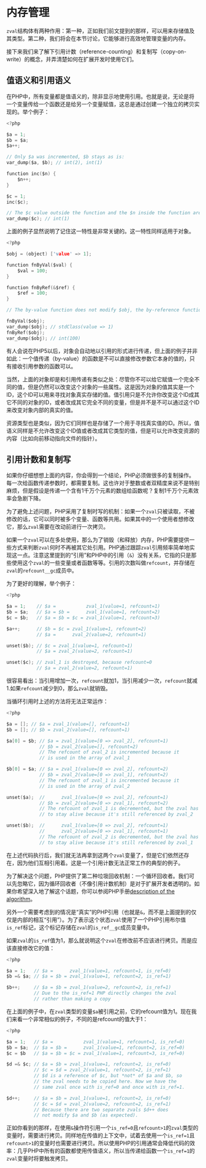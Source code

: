 # 内存管理
`zval`结构体有两种作用：第一种，正如我们前文提到的那样，可以用来存储值及其类型。第二种，我们将会在本节讨论，它能够进行高效地管理变量的内存。

接下来我们来了解下引用计数（reference-counting）和复制写（copy-on-write）的概念，并弄清楚如何在扩展开发时使用它们。

## 值语义和引用语义
在PHP中，所有变量都是值语义的，除非显示地使用引用。也就是说，无论是将一个变量传给一个函数还是给另一个变量赋值，这总是通过创建一个独立的拷贝实现的。举个例子：

```c
<?php

$a = 1;
$b = $a;
$a++;

// Only $a was incremented, $b stays as is:
var_dump($a, $b); // int(2), int(1)

function inc($n) {
    $n++;
}

$c = 1;
inc($c);

// The $c value outside the function and the $n inside the function are distinct
var_dump($c); // int(1)
```

上面的例子显然说明了记住这一特性是非常关键的。这一特性同样适用于对象。

```c
<?php

$obj = (object) ['value' => 1];

function fnByVal($val) {
    $val = 100;
}

function fnByRef(&$ref) {
    $ref = 100;
}

// The by-value function does not modify $obj, the by-reference function does:

fnByVal($obj);
var_dump($obj); // stdClass(value => 1)
fnByRef($obj);
var_dump($obj); // int(100)
```

有人会说在PHP5以后，对象会自动地以引用的形式进行传递，但上面的例子并非如此：一个值传递（by-value）的函数是不可以直接修改参数它本身的值的，只有接收引用参数的函数可以。

当然，上面的对象却是和引用传递有类似之处：尽管你不可以给它赋值一个完全不同的值，但是仍然可以改变这个对象的一些属性。这是因为对象的值其实是一个ID，这个ID可以用来寻找对象真实存储的值。值引用只是不允许你改变这个ID成其它不同的对象的ID，或者改成其它完全不同的变量，但是并不是不可以通过这个ID来改变对象内部的真实的值。

资源类型也是类似，因为它们同样也是存储了一个用于寻找真实值的ID。所以，值语义同样是不允许改变这个ID值或者改成其它类型的值，但是可以允许改变资源的内容（比如向前移动指向文件的指针）。

## 引用计数和复制写
如果你仔细想想上面的内容，你会得到一个结论，PHP必须做很多的复制操作。每一次给函数传递参数时，都需要复制。这也许对于整数或者双精度来说不是特别麻烦，但是假设是传递一个含有1千万个元素的数组给函数呢？复制1千万个元素效率会急剧下降。

为了避免上述问题，PHP采用了复制时写的机制：如果一个`zval`只被读取，不被修改的话，它可以同时被多个变量、函数等共用。如果其中的一个使用者想修改它，那么`zval`需要在改动前进行一次拷贝。

如果一个`zval`可以在多处使用，那么为了销毁（和释放）内存，PHP需要提供一些方式来判断`zval`何时不再被其它处引用。PHP通过跟踪`zval`引用频率简单地实现这一点。注意这里提到的“引用”和PHP中的引用（`&`）没有关系，它指的只是那些使用这个`zval`的一些变量或者函数等等。引用的次数叫做`refcount`，并存储在`zval`的`refcount__gc`成员中。

为了更好的理解，举个例子：

```c
<?php

$a = 1;    // $a =           zval_1(value=1, refcount=1)
$b = $a;   // $a = $b =      zval_1(value=1, refcount=2)
$c = $b;   // $a = $b = $c = zval_1(value=1, refcount=3)

$a++;      // $b = $c = zval_1(value=1, refcount=2)
           // $a =      zval_2(value=2, refcount=1)

unset($b); // $c = zval_1(value=1, refcount=1)
           // $a = zval_2(value=2, refcount=1)

unset($c); // zval_1 is destroyed, because refcount=0
           // $a = zval_2(value=2, refcount=1)
```

很容易看出：当引用增加一次，`refcount`就加1，当引用减少一次，`refcount`就减1.如果`refcount`减少到0，那么`zval`就销毁。

当循环引用时上述的方法将无法正常运作：

```c
<?php

$a = []; // $a = zval_1(value=[], refcount=1)
$b = []; // $b = zval_2(value=[], refcount=1)

$a[0] = $b; // $a = zval_1(value=[0 => zval_2], refcount=1)
            // $b = zval_2(value=[], refcount=2)
            // The refcount of zval_2 is incremented because it
            // is used in the array of zval_1

$b[0] = $a; // $a = zval_1(value=[0 => zval_2], refcount=2)
            // $b = zval_2(value=[0 => zval_1], refcount=2)
            // The refcount of zval_1 is incremented because it
            // is used in the array of zval_2

unset($a);  //      zval_1(value=[0 => zval_2], refcount=1)
            // $b = zval_2(value=[0 => zval_1], refcount=2)
            // The refcount of zval_1 is decremented, but the zval has
            // to stay alive because it's still referenced by zval_2

unset($b);  //      zval_1(value=[0 => zval_2], refcount=1)
            //      zval_2(value=[0 => zval_1], refcount=1)
            // The refcount of zval_2 is decremented, but the zval has
            // to stay alive because it's still referenced by zval_1
```

在上述代码执行后，我们就无法再拿到这两个`zval`变量了，但是它们依然还存在，因为他们互相引用着。这是一个引用计数无法正常工作的典型的例子。

为了解决这个问题，PHP提供了第二种垃圾回收机制：一个循环回收者。我们可以先忽略它，因为循环回收者（不像引用计数机制）是对于扩展开发者透明的。如果你希望深入地了解这个话题，你可以参阅PHP手册[description of the algorithm](http://php.net/manual/en/features.gc.collecting-cycles.php)。

另外一个需要考虑到的情况是“真实”的PHP引用（也就是`&`，而不是上面提到的仅仅是内部的相互“引用”）。为了表示这个状态`zval`使用了一个PHP引用布尔值`is_ref`标记，这个标记存储在`zval`的`is_ref__gc`成员变量中。

如果`zval`的`is_ref`值为1，那么就说明这个`zval`在修改前不应该进行拷贝。而是应该直接修改它的值：

```c
<?php

$a = 1;   // $a =      zval_1(value=1, refcount=1, is_ref=0)
$b =& $a; // $a = $b = zval_1(value=1, refcount=2, is_ref=1)

$b++;     // $a = $b = zval_1(value=2, refcount=2, is_ref=1)
          // Due to the is_ref=1 PHP directly changes the zval
          // rather than making a copy
```

在上面的例子中，在`zval`类型的变量`$a`被引用之前，它的refcount值为1。现在我们来看一个非常相似的例子，不同的是refcount的值大于1：

```c
<?php

$a = 1;   // $a =           zval_1(value=1, refcount=1, is_ref=0)
$b = $a;  // $a = $b =      zval_1(value=1, refcount=2, is_ref=0)
$c = $b   // $a = $b = $c = zval_1(value=1, refcount=3, is_ref=0)

$d =& $c; // $a = $b = zval_1(value=1, refcount=2, is_ref=0)
          // $c = $d = zval_2(value=1, refcount=2, is_ref=1)
          // $d is a reference of $c, but *not* of $a and $b, so
          // the zval needs to be copied here. Now we have the
          // same zval once with is_ref=0 and once with is_ref=1.

$d++;     // $a = $b = zval_1(value=1, refcount=2, is_ref=0)
          // $c = $d = zval_2(value=2, refcount=2, is_ref=1)
          // Because there are two separate zvals $d++ does
          // not modify $a and $b (as expected).
```

正如你看到的那样，在使用`&`操作符引用一个`is_ref=0`且`refcount>1`的`zval`类型的变量时，需要进行拷贝。同样地在传值的上下文中，试着去使用一个`is_ref=1`且`refcount>1`的变量时也需要进行拷贝。所以使用PHP的引用通常会降低代码的效率：几乎PHP中所有的函数都使用传值语义，所以当传递给函数一个`is_ref=1`的`zval`变量时将要触发拷贝。



